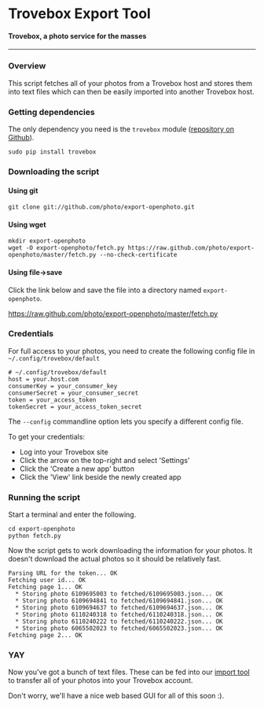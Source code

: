 Trovebox Export Tool
=======================
#### Trovebox, a photo service for the masses

----------------------------------------

<a name="overview"></a>
### Overview

This script fetches all of your photos from a Trovebox host
and stores them into text files which can then be easily imported into
another Trovebox host.

<a name="dependencies"></a>
### Getting dependencies

The only dependency you need is the `trovebox` module ([repository on Github](https://github.com/photo/openphoto-python)).

    sudo pip install trovebox

<a name="download"></a>
### Downloading the script

#### Using git

    git clone git://github.com/photo/export-openphoto.git

#### Using wget

    mkdir export-openphoto
    wget -O export-openphoto/fetch.py https://raw.github.com/photo/export-openphoto/master/fetch.py --no-check-certificate

#### Using file->save

Click the link below and save the file into a directory named `export-openphoto`.

https://raw.github.com/photo/export-openphoto/master/fetch.py

<a name="credentials"></a>
### Credentials

For full access to your photos, you need to create the following config file in ``~/.config/trovebox/default``

    # ~/.config/trovebox/default
    host = your.host.com
    consumerKey = your_consumer_key
    consumerSecret = your_consumer_secret
    token = your_access_token
    tokenSecret = your_access_token_secret

The ``--config`` commandline option lets you specify a different config file.

To get your credentials:
 * Log into your Trovebox site
 * Click the arrow on the top-right and select 'Settings'
 * Click the 'Create a new app' button
 * Click the 'View' link beside the newly created app

<a name="running"></a>
### Running the script

Start a terminal and enter the following.

    cd export-openphoto
    python fetch.py

Now the script gets to work downloading the information for your photos. It doesn't download the actual photos so it should be relatively fast.

    Parsing URL for the token... OK
    Fetching user id... OK
    Fetching page 1... OK
      * Storing photo 6109695003 to fetched/6109695003.json... OK
      * Storing photo 6109694841 to fetched/6109694841.json... OK
      * Storing photo 6109694637 to fetched/6109694637.json... OK
      * Storing photo 6110240318 to fetched/6110240318.json... OK
      * Storing photo 6110240222 to fetched/6110240222.json... OK
      * Storing photo 6065502023 to fetched/6065502023.json... OK
    Fetching page 2... OK

### YAY

Now you've got a bunch of text files. These can be fed into our [import tool](http://github.com/photo/import) to transfer all of your photos into your Trovebox account.

Don't worry, we'll have a nice web based GUI for all of this soon :).


